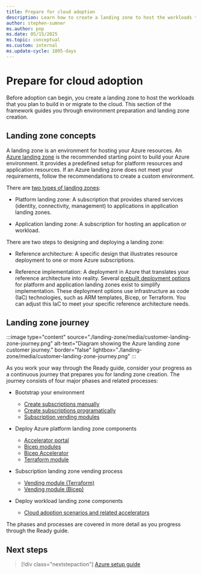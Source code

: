 ```yaml
---
title: Prepare for cloud adoption
description: Learn how to create a landing zone to host the workloads that you plan to build in the cloud or migrate to the cloud.
author: stephen-sumner
ms.author: pnp
ms.date: 05/15/2025
ms.topic: conceptual
ms.custom: internal
ms.update-cycle: 1095-days
---
```


# Prepare for cloud adoption

Before adoption can begin, you create a landing zone to host the workloads that you plan to build in or migrate to the cloud. This section of the framework guides you through environment preparation and landing zone creation.

## Landing zone concepts

A landing zone is an environment for hosting your Azure resources. An [Azure landing zone](/azure/cloud-adoption-framework/ready/landing-zone/) is the recommended starting point to build your Azure environment. It provides a predefined setup for platform resources and application resources. If an Azure landing zone does not meet your requirements, follow the recommendations to create a custom environment.

There are [two types of landing zones](/azure/cloud-adoption-framework/ready/landing-zone/#platform-landing-zones-vs-application-landing-zones):

- Platform landing zone: A subscription that provides shared services (identity, connectivity, management) to applications in application landing zones.

- Application landing zone: A subscription for hosting an application or workload.

There are two steps to designing and deploying a landing zone:

- Reference architecture: A specific design that illustrates resource deployment to one or more Azure subscriptions.

- Reference implementation: A deployment in Azure that translates your reference architecture into reality. Several [prebuilt deployment options](/azure/architecture/landing-zones/landing-zone-deploy) for platform and application landing zones exist to simplify implementation. These deployment options use infrastructure as code (IaC) technologies, such as ARM templates, Bicep, or Terraform. You can adjust this IaC to meet your specific reference architecture needs.

## Landing zone journey

:::image type="content" source="./landing-zone/media/customer-landing-zone-journey.png" alt-text="Diagram showing the Azure landing zone customer journey." border="false" lightbox="./landing-zone/media/customer-landing-zone-journey.png" :::

As you work your way through the Ready guide, consider your progress as a continuous journey that prepares you for landing zone creation. The journey consists of four major phases and related processes:

- Bootstrap your environment
  - [Create subscriptions manually](/azure/cost-management-billing/manage/create-subscription#create-a-subscription)
  - [Create subscriptions programatically](/azure/cost-management-billing/manage/programmatically-create-subscription)
  - [Subscription vending modules](/azure/cloud-adoption-framework/ready/landing-zone/design-area/subscription-vending)

- Deploy Azure platform landing zone components
  - [Accelerator portal](/azure/cloud-adoption-framework/ready/landing-zone/implementation-options#azure-landing-zone-accelerator-approach)
  - [Bicep modules](https://github.com/Azure/ALZ-Bicep)
  - [Bicep Accelerator](https://github.com/Azure/ALZ-Bicep/wiki/Accelerator)
  - [Terraform module](https://github.com/Azure/terraform-azurerm-caf-enterprise-scale/wiki/%5BExamples%5D-Deploy-Connectivity-Resources-With-Custom-Settings)
- Subscription landing zone vending process
  - [Vending module (Terraform)](https://github.com/Azure/terraform-azurerm-lz-vending)
  - [Vending module (Bicep)](https://github.com/Azure/bicep-registry-modules/tree/main/avm/ptn/lz/sub-vending)
- Deploy workload landing zone components
  - [Cloud adoption scenarios and related accelerators](/azure/cloud-adoption-framework/scenarios/overview#scenarios-to-support-your-cloud-adoption-strategy)

The phases and processes are covered in more detail as you progress through the Ready guide.

## Next steps

> [!div class="nextstepaction"]
> [Azure setup guide](./azure-setup-guide/index.md)
